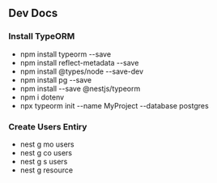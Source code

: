 ## Dev Docs

### Install TypeORM
- npm install typeorm --save
- npm install reflect-metadata --save
- npm install @types/node --save-dev
- npm install pg --save
- npm install --save @nestjs/typeorm
- npm i dotenv
- npx typeorm init --name MyProject --database postgres


### Create Users Entiry
- nest g mo users
- nest g co users
- nest g s users
- nest g resource
